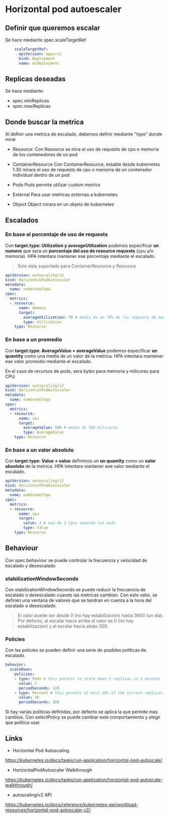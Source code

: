 # Horizontal pod autoescaler  

## Definir que queremos escalar

Se hace mediante spec.scaleTargetRef

```yaml
    scaleTargetRef:
      apiVersion: apps/v1
      kind: Deployment
      name: mideployment
```

## Replicas deseadas

Se hace mediante:

- spec.minReplicas
- spec.maxReplicas

## Donde buscar la metrica

Al definir una metrica de escalado, debemos definir mediante "type" donde mirar

- Resource:
Con Resource se mira el uso de requests de cpu o memoria de los contenedores de un pod

- ContainerResource
Con ContainerResource, estable desde kubernetes 1.30 mirara el uso de requests de cpu o memoria de un contenedor individual dentro de un pod

- Pods
Pods permite utilizar custom metrics

- External
Para usar metricas externas a kubernetes

- Object
Object mirara en un objeto de kubernetes

## Escalados

### En base al porcentaje de uso de requests

Con **target.type: Utilization y averageUtilization** podemos especificar **un numero** que sera un **porcentaje del uso de resource requests** (cpu y/o memoria). HPA intentara mantener ese porcentaje mediante el escalado.

> Solo esta soportado para ContainerResource y Resource

```yaml
apiVersion: autoscaling/v2
kind: HorizontalPodAutoscaler
metadata:
  name: nombredelhpa
spec:
  metrics:
  - resource:
      name: memory
      target:
        averageUtilization: 70 # media de un 70% de los requests de memoria
        type: Utilization
    type: Resource
```

### En base a un promedio

Con **target.type: AverageValue + averageValue** podemos especificar **un quantity** como una media de un valor de la metrica. HPA intentara mantener ese valor promedio mediante el escalado.

En el caso de recursos de pods, sera bytes para memoria y milicores para CPU.

```yaml
apiVersion: autoscaling/v2
kind: HorizontalPodAutoscaler
metadata:
  name: nombredelhpa
spec:
  metrics:
  - resource:
      name: cpu
      target:
        averageValue: 500 # media de 500 milicores
        type: AverageValue
    type: Resource
```

### En base a un valor absoluto

Con **target.type: Value + value**  definimos un **un quantity** como un **valor absoluto** de la metrica. HPA intentara mantener ese valor mediante el escalado.

```yaml
apiVersion: autoscaling/v2
kind: HorizontalPodAutoscaler
metadata:
  name: nombredelhpa
spec:
  metrics:
  - resource:
      name: cpu
      target:
        value: 2 # uso de 2 cpus sumando los pods
        type: Value
    type: Resource
```

## Behaviour

Con spec.behaviour se puede controlar la frecuencia y velocidad de escalado y desescalado

### stabilizationWindowSeconds

Con stabilizationWindowSeconds se puede reducir la frecuencia de escalado o desescalado cuando las metricas cambian. Con este valor, se definen una ventana de valores que se tendran en cuenta a la hora del escalado o desescalado.

> El valor puede ser desde 0 (no hay estabilzacion) hasta 3600 (un dia). Por defecto, al escalar hacia arriba el valor es 0 (no hay estabilizacion) y al escalar hacia abajo 300.

### Policies

Con las policies se pueden definir una serie de posibles politicas de escalado.

```yaml
behavior:
  scaleDown:
    policies:
    - type: Pods # this permits to scale down 3 replicas in 2 minutes
      value: 3
      periodSeconds: 120
    - type: Percent # this permits at most 20% of the current replicas to be scaled down in 3 minutes
      value: 20
      periodSeconds: 180
```

Si hay varias politicas definidas, por defecto se aplica la que permite mas cambios. Con selectPolicy se puede cambiar este comportamiento y elegir que politica usar.

## Links

- Horizontal Pod Autoscaling

<https://kubernetes.io/docs/tasks/run-application/horizontal-pod-autoscale/>

- HorizontalPodAutoscaler Walkthrough

<https://kubernetes.io/docs/tasks/run-application/horizontal-pod-autoscale-walkthrough/>

- autoscaling/v2 API

 <https://kubernetes.io/docs/reference/kubernetes-api/workload-resources/horizontal-pod-autoscaler-v2/>
